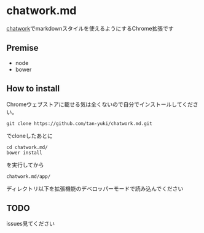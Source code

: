 chatwork.md
===========

[chatwork](http://www.chatwork.com/ja/)でmarkdownスタイルを使えるようにするChrome拡張です

## Premise

- node
- bower

## How to install

Chromeウェブストアに載せる気は全くないので自分でインストールしてください。


```
git clone https://github.com/tan-yuki/chatwork.md.git
```

でcloneしたあとに


```
cd chatwork.md/
bower install
```

を実行してから

```
chatwork.md/app/
```

ディレクトリ以下を拡張機能のデベロッパーモードで読み込んでください

## TODO

issues見てください

